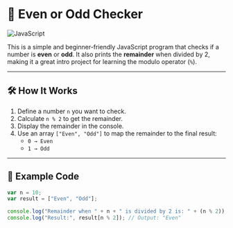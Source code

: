 # 🧮 Even or Odd Checker

![JavaScript](https://img.shields.io/badge/language-JavaScript-yellow)

This is a simple and beginner-friendly JavaScript program that checks if a number is **even** or **odd**. It also prints the **remainder** when divided by 2, making it a great intro project for learning the modulo operator (`%`).

---

## 🛠 How It Works

1. Define a number `n` you want to check.
2. Calculate `n % 2` to get the remainder.
3. Display the remainder in the console.
4. Use an array `["Even", "Odd"]` to map the remainder to the final result:
   - `0 → Even`
   - `1 → Odd`

---

## 🧾 Example Code

```javascript
var n = 10;
var result = ["Even", "Odd"];

console.log("Remainder when " + n + " is divided by 2 is: " + (n % 2));
console.log("Result:", result[n % 2]); // Output: "Even"
